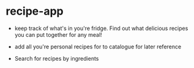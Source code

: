 # recipe-app

- keep track of what's in you're fridge. Find out what delicious recipes you can
  put together for any meal!

- add all you're personal recipes for to catalogue for later reference

- Search for recipes by ingredients


